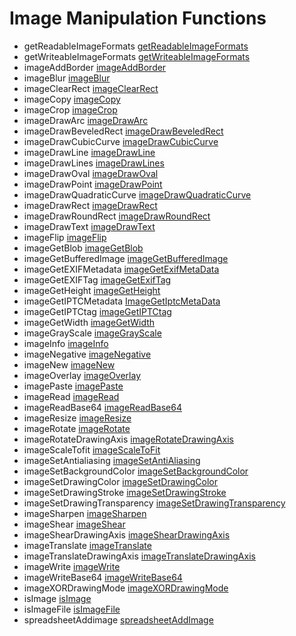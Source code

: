 # Image Manipulation Functions

- getReadableImageFormats [getReadableImageFormats](../functions/getReadableImageFormats.md)
- getWriteableImageFormats [getWriteableImageFormats](../functions/getWriteableImageFormats.md)
- imageAddBorder [imageAddBorder](../functions/imageAddBorder.md)
- imageBlur [imageBlur](../functions/imageBlur.md)
- imageClearRect [imageClearRect](../functions/imageClearRect.md)
- imageCopy [imageCopy](../functions/imageCopy.md)
- imageCrop [imageCrop](../functions/imageCrop.md)
- imageDrawArc [imageDrawArc](../functions/imageDrawArc.md)
- imageDrawBeveledRect [imageDrawBeveledRect](../functions/imageDrawBeveledRect.md)
- imageDrawCubicCurve [imageDrawCubicCurve](../functions/imageDrawCubicCurve.md)
- imageDrawLine [imageDrawLine](../functions/imageDrawLine.md)
- imageDrawLines [imageDrawLines](../functions/imageDrawLines.md)
- imageDrawOval [imageDrawOval](../functions/imageDrawOval.md)
- imageDrawPoint [imageDrawPoint](../functions/imageDrawPoint.md)
- imageDrawQuadraticCurve [imageDrawQuadraticCurve](../functions/imageDrawQuadraticCurve.md)
- imageDrawRect [imageDrawRect](../functions/imageDrawRect.md)
- imageDrawRoundRect [imageDrawRoundRect](../functions/imageDrawRoundRect.md)
- imageDrawText [imageDrawText](../functions/imageDrawText.md)
- imageFlip [imageFlip](../functions/imageFlip.md)
- imageGetBlob [imageGetBlob](../functions/imageGetBlob.md)
- imageGetBufferedImage [imageGetBufferedImage](../functions/imageGetBufferedImage.md)
- imageGetEXIFMetadata [imageGetExifMetaData](../functions/imageGetExifMetaData.md)
- imageGetEXIFTag [imageGetExifTag](../functions/imageGetExifTag.md)
- imageGetHeight [imageGetHeight](../functions/imageGetHeight.md)
- imageGetIPTCMetadata [ImageGetIptcMetaData](../functions/ImageGetIptcMetaData.md)
- imageGetIPTCtag [imageGetIPTCtag](../functions/imageGetIPTCtag.md)
- imageGetWidth [imageGetWidth](../functions/imageGetWidth.md)
- imageGrayScale [imageGrayScale](../functions/imageGrayScale.md)
- imageInfo [imageInfo](../functions/imageInfo.md)
- imageNegative [imageNegative](../functions/imageNegative.md)
- imageNew [imageNew](../functions/imageNew.md)
- imageOverlay [imageOverlay](../functions/imageOverlay.md)
- imagePaste [imagePaste](../functions/imagePaste.md)
- imageRead [imageRead](../functions/imageRead.md)
- imageReadBase64 [imageReadBase64](../functions/imageReadBase64.md)
- imageResize [imageResize](../functions/imageResize.md)
- imageRotate [imageRotate](../functions/imageRotate.md)
- imageRotateDrawingAxis [imageRotateDrawingAxis](../functions/imageRotateDrawingAxis.md)
- imageScaleTofit [imageScaleToFit](../functions/imageScaleToFit.md)
- imageSetAntialiasing [imageSetAntiAliasing](../functions/imageSetAntiAliasing.md)
- imageSetBackgroundColor [imageSetBackgroundColor](../functions/imageSetBackgroundColor.md)
- imageSetDrawingColor [imageSetDrawingColor](../functions/imageSetDrawingColor.md)
- imageSetDrawingStroke [imageSetDrawingStroke](../functions/imageSetDrawingStroke.md)
- imageSetDrawingTransparency [imageSetDrawingTransparency](../functions/imageSetDrawingTransparency.md)
- imageSharpen [imageSharpen](../functions/imageSharpen.md)
- imageShear [imageShear](../functions/imageShear.md)
- imageShearDrawingAxis [imageShearDrawingAxis](../functions/imageShearDrawingAxis.md)
- imageTranslate [imageTranslate](../functions/imageTranslate.md)
- imageTranslateDrawingAxis [imageTranslateDrawingAxis](../functions/imageTranslateDrawingAxis.md)
- imageWrite [imageWrite](../functions/imageWrite.md)
- imageWriteBase64 [imageWriteBase64](../functions/imageWriteBase64.md)
- imageXORDrawingMode [imageXORDrawingMode](../functions/imageXORDrawingMode.md)
- isImage [isImage](../functions/isImage.md)
- isImageFile [isImageFile](../functions/isImageFile.md)
- spreadsheetAddimage [spreadsheetAddImage](../functions/spreadsheetAddImage.md)
